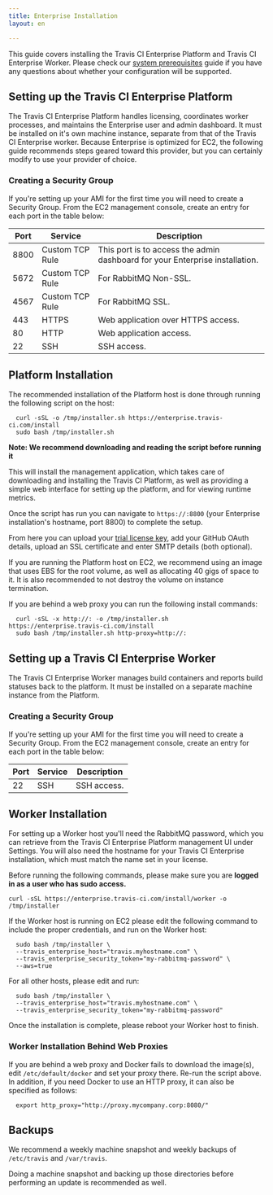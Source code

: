```yaml
---
title: Enterprise Installation
layout: en

---
```


This guide covers installing the Travis CI Enterprise Platform and Travis CI
Enterprise Worker. Please check our [system prerequisites](#) guide if you have
any questions about whether your configuration will be supported.

<div id="toc"></div>

## Setting up the Travis CI Enterprise Platform

The Travis CI Enterprise Platform handles licensing, coordinates worker
processes, and maintains the Enterprise user and admin dashboard. It must be
installed on it's own machine instance, separate from that of the Travis CI
Enterprise worker. Because Enterprise is optimized for EC2, the following guide
recommends steps geared toward this provider, but you can certainly modify to
use your provider of choice.

### Creating a Security Group

If you're setting up your AMI for the first time you will need to create
a Security Group. From the EC2 management console, create an entry for
each port in the table below:

| Port | Service | Description |
| -- | -- | -- |
| 8800 | Custom TCP Rule | This port is to access the admin dashboard for your Enterprise installation. |
| 5672 | Custom TCP Rule | For RabbitMQ Non-SSL. |
| 4567 | Custom TCP Rule | For RabbitMQ SSL. | 
| 443 | HTTPS | Web application over HTTPS access. | 
| 80 | HTTP | Web application access. | 
| 22 | SSH  | SSH access. | 

## Platform Installation

The recommended installation of the Platform host is done through
running the following script on the host:

```         
  curl -sSL -o /tmp/installer.sh https://enterprise.travis-ci.com/install
  sudo bash /tmp/installer.sh
```          

**Note: We recommend downloading and reading the script before running
it**

This will install the management application, which takes care of
downloading and installing the Travis CI Platform, as well as providing
a simple web interface for setting up the platform, and for viewing
runtime metrics.

Once the script has run you can navigate to `https://:8800` (your Enterprise
installation's hostname, port 8800) to complete the setup.

From here you can upload your [trial license key](https://enterprise.travis-ci.com/signup), 
add your GitHub OAuth details, upload an SSL certificate and enter SMTP details 
(both optional).

If you are running the Platform host on EC2, we recommend using an image
that uses EBS for the root volume, as well as allocating 40 gigs of
space to it. It is also recommended to not destroy the volume on
instance termination.

If you are behind a web proxy you can run the following install
commands:

```
  curl -sSL -x http://: -o /tmp/installer.sh https://enterprise.travis-ci.com/install
  sudo bash /tmp/installer.sh http-proxy=http://:
```

## Setting up a Travis CI Enterprise Worker

The Travis CI Enterprise Worker manages build containers and reports build
statuses back to the platform. It must be installed on a separate machine
instance from the Platform.

### Creating a Security Group

If you're setting up your AMI for the first time you will need to create
a Security Group. From the EC2 management console, create an entry for
each port in the table below:

| Port | Service | Description |
| -- | -- | -- |
| 22 | SSH  | SSH access. |

## Worker Installation

For setting up a Worker host you'll need the RabbitMQ password, which you can
retrieve from the Travis CI Enterprise Platform management UI under Settings.
You will also need the hostname for your Travis CI Enterprise installation,
which must match the name set in your license.

Before running the following commands, please make sure you are **logged
in as a user who has sudo access.**

```
curl -sSL https://enterprise.travis-ci.com/install/worker -o /tmp/installer
```

If the Worker host is running on EC2 please edit the following command to
include the proper credentials, and run on the Worker host:

```      
  sudo bash /tmp/installer \
  --travis_enterprise_host="travis.myhostname.com" \
  --travis_enterprise_security_token="my-rabbitmq-password" \
  --aws=true
```      
          
For all other hosts, please edit and run:
```      
  sudo bash /tmp/installer \
  --travis_enterprise_host="travis.myhostname.com" \
  --travis_enterprise_security_token="my-rabbitmq-password"
```           
Once the installation is complete, please reboot your Worker host to finish. 

### Worker Installation Behind Web Proxies

If you are behind a web proxy and Docker fails to download the image(s),
edit `/etc/default/docker` and set your proxy there. Re-run the script
above. In addition, if you need Docker to use an HTTP proxy, it can also be 
specified as follows:

``` 
  export http_proxy="http://proxy.mycompany.corp:8080/"
```

## Backups

We recommend a weekly machine snapshot and weekly backups of `/etc/travis` and
`/var/travis`.

Doing a machine snapshot and backing up those directories before performing an
update is recommended as well.
